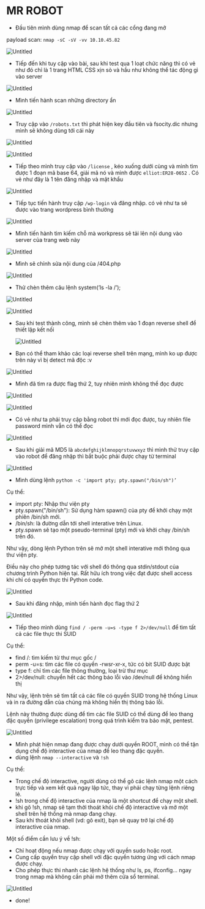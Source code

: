 # MR ROBOT

- Đầu tiên mình dùng nmap để scan tất cả các cổng đang mở

payload scan: `nmap -sC -sV -vv 10.10.45.82`

![Untitled](MR%20ROBOT%20a8978d3f3b4c4dbcad30eecabfdeea91/Untitled.png)

- Tiếp đến khi tuy cập vào bài, sau khi test qua 1 loạt chức năng thì có vẻ như đó chỉ là 1 trang HTML CSS xịn sò và hầu như không thể tác động gì vào server

![Untitled](MR%20ROBOT%20a8978d3f3b4c4dbcad30eecabfdeea91/Untitled%201.png)

- Mình tiến hành scan những directory ẩn

![Untitled](MR%20ROBOT%20a8978d3f3b4c4dbcad30eecabfdeea91/Untitled%202.png)

- Truy cập vào `/robots.txt` thì phát hiện key đầu tiên và fsocity.dic nhưng mình sẽ không dùng tới cái này

![Untitled](MR%20ROBOT%20a8978d3f3b4c4dbcad30eecabfdeea91/Untitled%203.png)

![Untitled](MR%20ROBOT%20a8978d3f3b4c4dbcad30eecabfdeea91/Untitled%204.png)

- Tiếp theo mình truy cập vào `/license` , kéo xuống dưới cùng và mình tìm được 1 đoạn mã base 64,  giải mã nó và mình được `elliot:ER28-0652` . Có vẻ như đây là 1 tên đăng nhập và mật khẩu

![Untitled](MR%20ROBOT%20a8978d3f3b4c4dbcad30eecabfdeea91/Untitled%205.png)

- Tiếp tục tiến hành truy cập `/wp-login` và đăng nhập. có vẻ như ta sẽ được vào trang wordpress bình thường

![Untitled](MR%20ROBOT%20a8978d3f3b4c4dbcad30eecabfdeea91/Untitled%206.png)

- Mình tiến hành tìm kiếm chỗ mà workpress sẽ tải lên nội dung vào server của trang web này

![Untitled](MR%20ROBOT%20a8978d3f3b4c4dbcad30eecabfdeea91/Untitled%207.png)

- Mình sẽ chỉnh sửa nội dung của /404.php

![Untitled](MR%20ROBOT%20a8978d3f3b4c4dbcad30eecabfdeea91/Untitled%208.png)

- Thử chèn thêm câu lệnh system(’ls -la /’);

![Untitled](MR%20ROBOT%20a8978d3f3b4c4dbcad30eecabfdeea91/Untitled%209.png)

![Untitled](MR%20ROBOT%20a8978d3f3b4c4dbcad30eecabfdeea91/Untitled%2010.png)

- Sau khi test thành công, mình sẽ chèn thêm vào 1 đoạn reverse shell để thiết lập kết nối
    
    ![Untitled](MR%20ROBOT%20a8978d3f3b4c4dbcad30eecabfdeea91/Untitled%2011.png)
    
- Bạn có thể tham khảo các loại reverse shell trên mạng, mình ko up được trên này vì bị detect mã độc :v

![Untitled](MR%20ROBOT%20a8978d3f3b4c4dbcad30eecabfdeea91/Untitled%2012.png)

- Mình đã tìm ra được flag thứ 2, tuy nhiên mình không thể đọc được

![Untitled](MR%20ROBOT%20a8978d3f3b4c4dbcad30eecabfdeea91/Untitled%2013.png)

![Untitled](MR%20ROBOT%20a8978d3f3b4c4dbcad30eecabfdeea91/Untitled%2014.png)

- Có vẻ như ta phải truy cập bằng robot thì mới đọc được, tuy nhiên file password mình vẫn có thể đọc

![Untitled](MR%20ROBOT%20a8978d3f3b4c4dbcad30eecabfdeea91/Untitled%2015.png)

- Sau khi giải mã MD5 là `abcdefghijklmnopqrstuvwxyz` thì mình thử truy cập vào robot để đăng nhập thì bắt buộc phải được chạy từ terminal

![Untitled](MR%20ROBOT%20a8978d3f3b4c4dbcad30eecabfdeea91/Untitled%2016.png)

- Mình dùng lệnh `python -c 'import pty; pty.spawn("/bin/sh")’`

Cụ thể:

- import pty: Nhập thư viện pty
- pty.spawn("/bin/sh"): Sử dụng hàm spawn() của pty để khởi chạy một phiên /bin/sh mới.
- /bin/sh: là đường dẫn tới shell interative trên Linux.
- pty.spawn sẽ tạo một pseudo-terminal (pty) mới và khởi chạy /bin/sh trên đó.

Như vậy, dòng lệnh Python trên sẽ mở một shell interative mới thông qua thư viện pty.

Điều này cho phép tương tác với shell đó thông qua stdin/stdout của chương trình Python hiện tại. Rất hữu ích trong việc đạt được shell access khi chỉ có quyền thực thi Python code.

![Untitled](MR%20ROBOT%20a8978d3f3b4c4dbcad30eecabfdeea91/Untitled%2017.png)

- Sau khi đăng nhập, mình tiến hành đọc flag thứ 2

![Untitled](MR%20ROBOT%20a8978d3f3b4c4dbcad30eecabfdeea91/Untitled%2018.png)

- Tiếp theo mình dùng `find / -perm -u=s -type f 2>/dev/null` để tìm tất cả các file thực thi SUID

Cụ thể:

- find /: tìm kiếm từ thư mục gốc /
- perm -u=s: tìm các file có quyền -rwsr-xr-x, tức có bit SUID được bật
- type f: chỉ tìm các file thông thường, loại trừ thư mục
- 2>/dev/null: chuyển hết các thông báo lỗi vào /dev/null để không hiển thị

Như vậy, lệnh trên sẽ tìm tất cả các file có quyền SUID trong hệ thống Linux và in ra đường dẫn của chúng mà không hiển thị thông báo lỗi.

Lệnh này thường được dùng để tìm các file SUID có thể dùng để leo thang đặc quyền (privilege escalation) trong quá trình kiểm tra bảo mật, pentest.

![Untitled](MR%20ROBOT%20a8978d3f3b4c4dbcad30eecabfdeea91/Untitled%2019.png)

- Mình phát hiện nmap đang được chạy dưới quyền ROOT, mình có thể tận dụng chế độ interactive của nmap để leo thang đặc quyền.
- dùng lệnh `nmap --interactive`  và `!sh`

Cụ thể:

- Trong chế độ interactive, người dùng có thể gõ các lệnh nmap một cách trực tiếp và xem kết quả ngay lập tức, thay vì phải chạy từng lệnh riêng lẻ.
- !sh trong chế độ interactive của nmap là một shortcut để chạy một shell.
- khi gõ !sh, nmap sẽ tạm thời thoát khỏi chế độ interactive và mở một shell trên hệ thống mà nmap đang chạy.
- Sau khi thoát khỏi shell (vd: gõ exit), bạn sẽ quay trở lại chế độ interactive của nmap.

Một số điểm cần lưu ý về !sh:

- Chỉ hoạt động nếu nmap được chạy với quyền sudo hoặc root.
- Cung cấp quyền truy cập shell với đặc quyền tương ứng với cách nmap được chạy.
- Cho phép thực thi nhanh các lệnh hệ thống như ls, ps, ifconfig... ngay trong nmap mà không cần phải mở thêm cửa sổ terminal.

![Untitled](MR%20ROBOT%20a8978d3f3b4c4dbcad30eecabfdeea91/Untitled%2020.png)

- done!